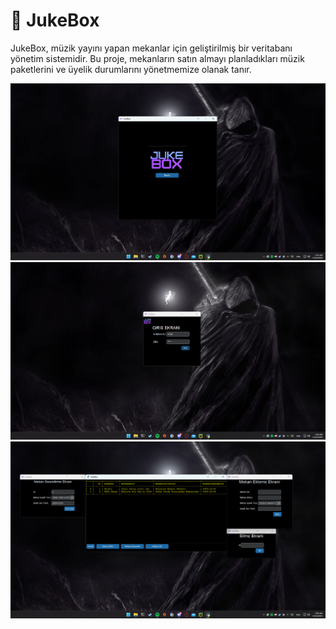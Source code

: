 # 🎵 JukeBox 

JukeBox, müzik yayını yapan mekanlar için geliştirilmiş bir veritabanı yönetim sistemidir. Bu proje, mekanların satın almayı planladıkları müzik paketlerini ve üyelik durumlarını yönetmemize olanak tanır. 

![resim](readmeImage/1.png)
![resim](readmeImage/2.png)
![resim](readmeImage/3.png)
